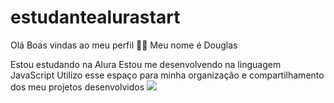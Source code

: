 # estudantealurastart
Olá
Boas vindas ao meu perfil 💙💙
Meu nome é Douglas

Estou estudando na Alura
Estou me desenvolvendo na linguagem JavaScript
Utilizo esse espaço para minha organização e compartilhamento dos meu projetos desenvolvidos
![](https://gizmodo.uol.com.br/wp-content/blogs.dir/8/files/2021/02/nyan-cat.gif)
